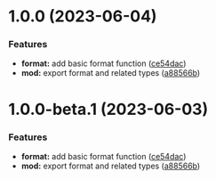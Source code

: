 # 1.0.0 (2023-06-04)


### Features

* **format:** add basic format function ([ce54dac](https://github.com/TomokiMiyauci/format/commit/ce54dac173f1d88b9b6a8888cf7379c31f0f1c2e))
* **mod:** export format and related types ([a88566b](https://github.com/TomokiMiyauci/format/commit/a88566b0af8a123d1108ad7f0fbfa21fb032d9ca))

# 1.0.0-beta.1 (2023-06-03)


### Features

* **format:** add basic format function ([ce54dac](https://github.com/TomokiMiyauci/format/commit/ce54dac173f1d88b9b6a8888cf7379c31f0f1c2e))
* **mod:** export format and related types ([a88566b](https://github.com/TomokiMiyauci/format/commit/a88566b0af8a123d1108ad7f0fbfa21fb032d9ca))
